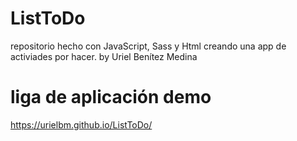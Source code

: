 # ListToDo
repositorio hecho con JavaScript, Sass y Html creando una app de activiades por hacer. 
by Uriel Benítez Medina
# liga de aplicación demo
https://urielbm.github.io/ListToDo/
